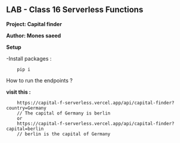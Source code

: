 ## LAB - Class 16 Serverless Functions

**Project: Capital finder**


**Author: Mones saeed**

**Setup**

-Install packages : 


        pip i

How to run the endpoints ? 

**visit this :**

        https://capital-f-serverless.vercel.app/api/capital-finder?country=Germany
        // The capital of Germany is berlin
        or
        https://capital-f-serverless.vercel.app/api/capital-finder?capital=berlin
        // berlin is the capital of Germany

